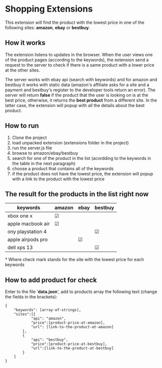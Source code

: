 # Shopping Extensions
This extension will find the product with the lowest price in one of the following sites: **amazon**, **ebay** or **bestbuy**.

## How it works
The extension listens to updates in the browser. When the user views one of the product pages (according to the keywords), the extension send a request to the server to check if there is a same product with a lower price at the other sites.

The server works with ebay api (search with keywords) and for amazon and bestbuy it works with static data (amazon's affiliate asks for a site and a payment and bestbuy's register to the developer tools return an error). The server will return **false** if the product that the user is looking on is at the best price, otherwise, it returns the **best product** from a different site. In the latter case, the extension will popup with all the details about the best product. 

## How to run
1. Clone the project
2. load unpacked extension (extensions folder in the project)
3. run the server.js file
4. browse to amazon/ebay/bestbuy
5. search for one of the product in the list (acordding to the keywords in the table in the next paragraph)
6. choose a product that contains all of the keywords
7. if the product does not have the lowest price, the extension will popup with a link to the product with the lowest price

## The result for the products in the list right now

<table>
    <thead>
        <th>keywords</th>
        <th>amazon</th>
        <th>ebay</th>
        <th>bestbuy</th>
    </thead>
    <tbody>
        <tr>
            <td>xbox one x</td>
            <td>&#x2611</td>
            <td></td>
            <td></td>
        </tr>
        <tr>
            <td>apple macbook air</td>
            <td>&#x2611</td>
            <td></td>
            <td></td>
        </tr>
        <tr>
            <td>ony playstation 4</td>
            <td></td>
            <td></td>
            <td>&#x2611</td>
        </tr>
        <tr>
            <td>apple airpods pro</td>
            <td></td>
            <td>&#x2611</td>
            <td></td>
        </tr>
        <tr>
            <td>dell xps 13</td>
            <td></td>
            <td></td>
            <td>&#x2611</td>
        </tr>
    </tbody>
    
</table>


\* Where check mark stands for the site with the lowest price for each keywords

## How to add product for check
Enter to the file '**data.json**', add to products array the following text (change the fields in the brackets):

```
{
    "keywords": [array-of-strings],
    "sites":[{
            "api": "amazon",
            "price":[product-price-at-amazon],
            "url": [link-to-the-product-at-amazon] 
        },
        {
            "api": "bestbuy",
            "price":[product-price-at-bestbuy],
            "url":[link-to-the-product-at-bestbuy] 
        }
    ]
}
```